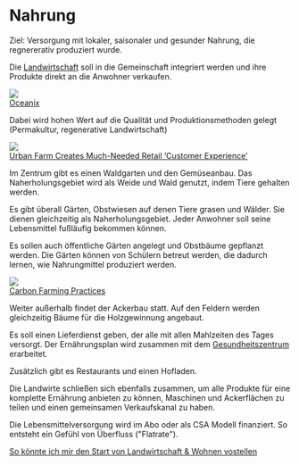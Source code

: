 # Nahrung

Ziel: Versorgung mit lokaler, saisonaler und gesunder Nahrung, die regnererativ produziert wurde.

Die [Landwirtschaft](https://notes.d15r.de/landwirtschaft/landwirtschaft) soll in die Gemeinschaft integriert werden und ihre Produkte direkt an die Anwohner verkaufen.

![](https://oceanix.org/wp-content/uploads/2019/04/oceanix-p2.jpg)  
[Oceanix](https://oceanix.org/)

Dabei wird hohen Wert auf die Qualität und Produktionsmethoden gelegt (Permakultur, regenerative Landwirtschaft)

![](https://s3-ap-southeast-2.amazonaws.com/tud-media/assets/images/920af67a-9219-4b82-9d67-c1c04cb6c2a0/920af67a-9219-4b82-9d67-c1c04cb6c2a0-1280.webp)  
[Urban Farm Creates Much-Needed Retail ‘Customer Experience’ ](https://theurbandeveloper.com/articles/urban-farm-creates-much-needed-retail-customer-experience-)

Im Zentrum gibt es einen Waldgarten und den Gemüseanbau. Das Naherholungsgebiet wird als Weide und Wald genutzt, indem Tiere gehalten werden.

Es gibt überall Gärten, Obstwiesen auf denen Tiere grasen und Wälder. Sie dienen gleichzeitig als Naherholungsgebiet. Jeder Anwohner soll seine Lebensmittel fußläufig bekommen können.

Es sollen auch öffentliche Gärten angelegt und Obstbäume gepflanzt werden. Die Gärten können von Schülern betreut werden, die dadurch lernen, wie Nahrungmittel produziert werden.

![](http://www.perennialsolutions.org/wp-content/uploads/2014/12/8.1c-silvopasture-1024x768.jpg)  
[Carbon Farming Practices](http://www.perennialsolutions.org/carbon-farming-practices)

Weiter außerhalb findet der Ackerbau statt. Auf den Feldern werden gleichzeitig Bäume für die Holzgewinnung angebaut.

Es soll einen Lieferdienst geben, der alle mit allen Mahlzeiten des Tages versorgt. Der Ernährungsplan wird zusammen mit dem [Gesundheitszentrum](https://notes.d15r.de/gesundheit) erarbeitet.

Zusätzlich gibt es Restaurants und einen Hofladen.

Die Landwirte schließen sich ebenfalls zusammen, um alle Produkte für eine komplette Ernährung anbieten zu können, Maschinen und Ackerflächen zu teilen und einen gemeinsamen Verkaufskanal zu haben.

Die Lebensmittelversorgung wird im Abo oder als CSA Modell finanziert. So entsteht ein Gefühl von Überfluss ("Flatrate").

[So könnte ich mir den Start von Landwirtschaft & Wohnen vostellen](https://notes.d15r.de/gesellschaft/start)
